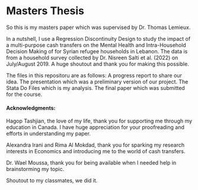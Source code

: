 # Masters Thesis

So this is my masters paper which was supervised by Dr. Thomas Lemieux.

In a nutshell, I use a Regression Discontinuity Design to study the impact of a multi-purpose cash transfers on the Mental Health and Intra-Household Decision Making of for Syrian refugee households in Lebanon.
The data is from a household survey collected by Dr. Nisreen Salti et al. (2022) on July/August 2019. A huge shoutout and thank you for making this possible.

The files in this repositoru are as follows:
A progress report to share our idea.
The presentation which was a preliminary version of our project.
The Stata Do Files which is my analysis.
The final paper which was submitted for the course.

#### Acknowledgments:

Hagop Tashjian, the love of my life, thank you for supporting me through my education in Canada. I have huge appreciation for your proofreading and efforts in understanding my paper.
 
Alexandra Irani and Rima Al Mokdad, thank you for sparking my research interests in Economics and introducing me to the world of cash transfers.

Dr. Wael Moussa, thank you for being available when I needed help in brainstorming my topic.

Shoutout to my classmates, we did it.
